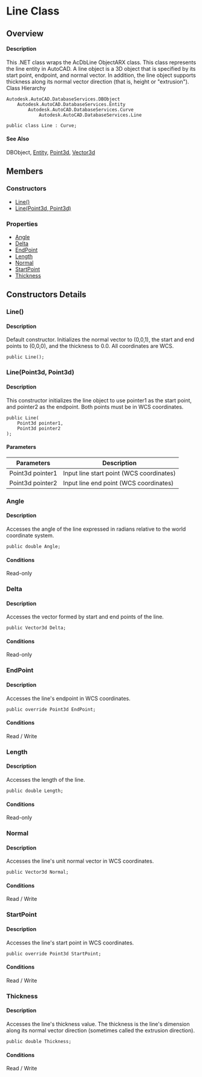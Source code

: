 # Line Class

## Overview

#### Description
This .NET class wraps the AcDbLine ObjectARX class. 
This class represents the line entity in AutoCAD. A line object is a 3D object that is specified by its start point, endpoint, and normal vector. In addition, the line object supports thickness along its normal vector direction (that is, height or "extrusion").
Class Hierarchy
```text
Autodesk.AutoCAD.DatabaseServices.DBObject
    Autodesk.AutoCAD.DatabaseServices.Entity
        Autodesk.AutoCAD.DatabaseServices.Curve
            Autodesk.AutoCAD.DatabaseServices.Line
```

```text
public class Line : Curve;
```

#### See Also
DBObject, [Entity](Autodesk_AutoCAD_DatabaseServices_Entity.md "Entity Class"), [Point3d](Autodesk_AutoCAD_Geometry_Point3d.md), [Vector3d](Autodesk_AutoCAD_Geometry_Vector3d.md)

## Members

### Constructors

- [Line()](#line())
- [Line(Point3d, Point3d)](#line(point3d,-point3d))

### Properties

- [Angle](#angle)
- [Delta](#delta)
- [EndPoint](#endpoint)
- [Length](#length)
- [Normal](#normal)
- [StartPoint](#startpoint)
- [Thickness](#thickness)


## Constructors Details

### Line()

#### Description
Default constructor. Initializes the normal vector to (0,0,1), the start and end points to (0,0,0), and the thickness to 0.0. All coordinates are WCS.
```text
public Line();
```

### Line(Point3d, Point3d)

#### Description
This constructor initializes the line object to use pointer1 as the start point, and pointer2 as the endpoint. Both points must be in WCS coordinates.
```text
public Line(
    Point3d pointer1, 
    Point3d pointer2
);
```

#### Parameters
| Parameters | Description |
| --- | --- |
| Point3d pointer1 | Input line start point (WCS coordinates) |
| Point3d pointer2 | Input line end point (WCS coordinates) |

### Angle

#### Description
Accesses the angle of the line expressed in radians relative to the world coordinate system.
```text
public double Angle;
```

#### Conditions
Read-only
### Delta

#### Description
Accesses the vector formed by start and end points of the line.
```text
public Vector3d Delta;
```

#### Conditions
Read-only
### EndPoint

#### Description
Accesses the line's endpoint in WCS coordinates.
```text
public override Point3d EndPoint;
```

#### Conditions
Read / Write
### Length

#### Description
Accesses the length of the line.
```text
public double Length;
```

#### Conditions
Read-only
### Normal

#### Description
Accesses the line's unit normal vector in WCS coordinates.
```text
public Vector3d Normal;
```

#### Conditions
Read / Write
### StartPoint

#### Description
Accesses the line's start point in WCS coordinates.
```text
public override Point3d StartPoint;
```

#### Conditions
Read / Write
### Thickness

#### Description
Accesses the line's thickness value. The thickness is the line's dimension along its normal vector direction (sometimes called the extrusion direction).
```text
public double Thickness;
```

#### Conditions
Read / Write